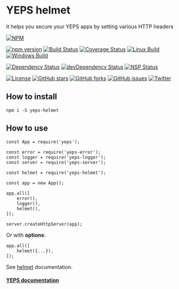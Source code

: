 # YEPS helmet

It helps you secure your YEPS apps by setting various HTTP headers

[![NPM](https://nodei.co/npm/yeps-helmet.png)](https://npmjs.org/package/yeps-helmet)

[![npm version](https://badge.fury.io/js/yeps-helmet.svg)](https://badge.fury.io/js/yeps-helmet)
[![Build Status](https://travis-ci.org/evheniy/yeps-helmet.svg?branch=master)](https://travis-ci.org/evheniy/yeps-helmet)
[![Coverage Status](https://coveralls.io/repos/github/evheniy/yeps-helmet/badge.svg?branch=master)](https://coveralls.io/github/evheniy/yeps-helmet?branch=master)
[![Linux Build](https://img.shields.io/travis/evheniy/yeps-helmet/master.svg?label=linux)](https://travis-ci.org/evheniy/)
[![Windows Build](https://img.shields.io/appveyor/ci/evheniy/yeps-helmet/master.svg?label=windows)](https://ci.appveyor.com/project/evheniy/yeps-helmet)

[![Dependency Status](https://david-dm.org/evheniy/yeps-helmet.svg)](https://david-dm.org/evheniy/yeps-helmet)
[![devDependency Status](https://david-dm.org/evheniy/yeps-helmet/dev-status.svg)](https://david-dm.org/evheniy/yeps-helmet#info=devDependencies)
[![NSP Status](https://img.shields.io/badge/NSP%20status-no%20vulnerabilities-green.svg)](https://travis-ci.org/evheniy/yeps-helmet)

[![License](https://img.shields.io/badge/license-MIT-blue.svg)](https://raw.githubusercontent.com/evheniy/yeps-helmet/master/LICENSE)
[![GitHub stars](https://img.shields.io/github/stars/evheniy/yeps-helmet.svg)](https://github.com/evheniy/yeps-helmet/stargazers)
[![GitHub forks](https://img.shields.io/github/forks/evheniy/yeps-helmet.svg)](https://github.com/evheniy/yeps-helmet/network)
[![GitHub issues](https://img.shields.io/github/issues/evheniy/yeps-helmet.svg)](https://github.com/evheniy/yeps-helmet/issues)
[![Twitter](https://img.shields.io/twitter/url/https/github.com/evheniy/yeps-helmet.svg?style=social)](https://twitter.com/intent/tweet?text=Wow:&url=%5Bobject%20Object%5D)


## How to install

    npm i -S yeps-helmet
  
## How to use

    const App = require('yeps');
    
    const error = require('yeps-error');
    const logger = require('yeps-logger');
    const server = require('yeps-server');
        
    const helmet = require('yeps-helmet');
    
    const app = new App();
    
    app.all([
        error(),
        logger(),
        helmet(),
    ]);
    
    server.createHttpServer(app);

Or with **options**:

    app.all([
        helmet({...}),
    ]);
    
See [helmet](https://github.com/helmetjs/helmet) documentation.
    
#### [YEPS documentation](http://yeps.info/)
